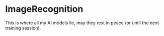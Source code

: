 # ImageRecognition
This is where all my AI models lie, may they rest in peace (or until the next training session).
